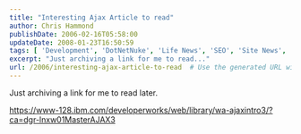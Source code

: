 ```yaml
---
title: "Interesting Ajax Article to read"
author: Chris Hammond
publishDate: 2006-02-16T05:58:00
updateDate: 2008-01-23T16:50:59
tags: [ 'Development', 'DotNetNuke', 'Life News', 'SEO', 'Site News', 'Technology' ]
excerpt: "Just archiving a link for me to read..."
url: /2006/interesting-ajax-article-to-read  # Use the generated URL with year
---
```

<P>Just archiving a link for me to read later.</P> <P><A href="https://www-128.ibm.com/developerworks/web/library/wa-ajaxintro3/?ca=dgr-lnxw01MasterAJAX3">https://www-128.ibm.com/developerworks/web/library/wa-ajaxintro3/?ca=dgr-lnxw01MasterAJAX3</A></P> <P>&nbsp;</P>
